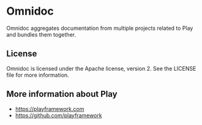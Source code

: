 # Omnidoc

Omnidoc aggregates documentation from multiple projects related to Play and bundles them together.

## License

Omnidoc is licensed under the Apache license, version 2. See the LICENSE file for more information.

## More information about Play

- <https://playframework.com>
- <https://github.com/playframework>